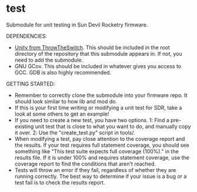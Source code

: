 # test
Submodule for unit testing in Sun Devil Rocketry firmware.

DEPENDENCIES:
- [Unity from ThrowTheSwitch](https://github.com/ThrowTheSwitch/Unity/tree/master). This should be included in the root directory of the repository that this submodule appears in. If not, you need to add the submodule.
- GNU GCov. This should be included in whatever gives you access to GCC. GDB is also highly recommended.

GETTING STARTED:
- Remember to correctly clone the submodule into your firmware repo. It should look similar to how lib and mod do.
- If this is your first time writing or modifying a unit test for SDR, take a look at some others to get an example!
- If you need to create a new test, you have two options. 1: Find a pre-existing unit test that is close to what you want to do, and manually copy it over. 2: Use the "create_test.py" script in tools/.
- When modifying a test, pay close attention to the coverage report and the results. If your test requires full statement coverage, you should see something like "This test suite expects full coverage (100%)." in the results file. If it is under 100% and requires statement coverage, use the coverage report to find the conditions that aren't reached.
- Tests will throw an error if they fail, regardless of whether they are running correctly. The best way to determine if your issue is a bug or a test fail is to check the results report.
